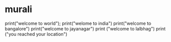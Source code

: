 # murali
print("welcome to world");
print("welome to india")
print("welcome to bangalore")
print("welcome to jayanagar")
print ("welcome to lalbhag")
print ("you reached your location")
